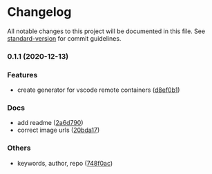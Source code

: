 # Changelog

All notable changes to this project will be documented in this file. See [standard-version](https://github.com/conventional-changelog/standard-version) for commit guidelines.

### 0.1.1 (2020-12-13)


### Features

* create generator for vscode remote containers ([d8ef0b1](https://github.com/cinex-ru/generator-remote-containers-win7/commit/d8ef0b1bf669c65926eb01dc5ff8743c191aa6bc))


### Docs

* add readme ([2a6d790](https://github.com/cinex-ru/generator-remote-containers-win7/commit/2a6d7906da35ab4d7e429d5d37b318e674090334))
* correct image urls ([20bda17](https://github.com/cinex-ru/generator-remote-containers-win7/commit/20bda17eb69540ea295696040888fb03ebac7fd6))


### Others

* keywords, author, repo ([748f0ac](https://github.com/cinex-ru/generator-remote-containers-win7/commit/748f0acf79f8f046cb5db00661e966b90536c844))
